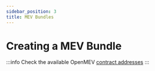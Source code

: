 ```yaml
---
sidebar_position: 3
title: MEV Bundles
---
```


# Creating a MEV Bundle

:::info Check the available OpenMEV [contract addresses](https://github.com/manifoldfinance/ds-log) :::
